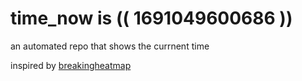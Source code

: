 # time_now is (( 1691049600686 ))

an automated repo that shows the currnent time

inspired by [breakingheatmap](https://github.com/breakingheatmap/breakingheatmap)